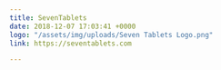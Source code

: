 ```yaml
---
title: SevenTablets
date: 2018-12-07 17:03:41 +0000
logo: "/assets/img/uploads/Seven Tablets Logo.png"
link: https://seventablets.com

---
```

